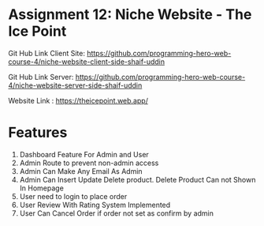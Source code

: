 # Assignment 12: Niche Website - The Ice Point

Git Hub Link Client Site: https://github.com/programming-hero-web-course-4/niche-website-client-side-shaif-uddin

Git Hub Link Server: https://github.com/programming-hero-web-course-4/niche-website-server-side-shaif-uddin

Website Link : https://theicepoint.web.app/

# Features

1. Dashboard Feature For Admin and User
2. Admin Route to prevent non-admin access
3. Admin Can Make Any Email As Admin
4. Admin Can Insert Update Delete product. Delete Product Can not Shown In Homepage
5. User need to login to place order
6. User Review With Rating System Implemented
7. User Can Cancel Order if order not set as confirm by admin
